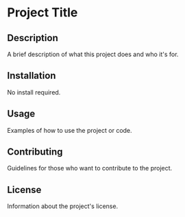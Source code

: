 # Project Title

## Description

A brief description of what this project does and who it's for.

## Installation

No install required.

## Usage

Examples of how to use the project or code.

## Contributing

Guidelines for those who want to contribute to the project.

## License

Information about the project's license.